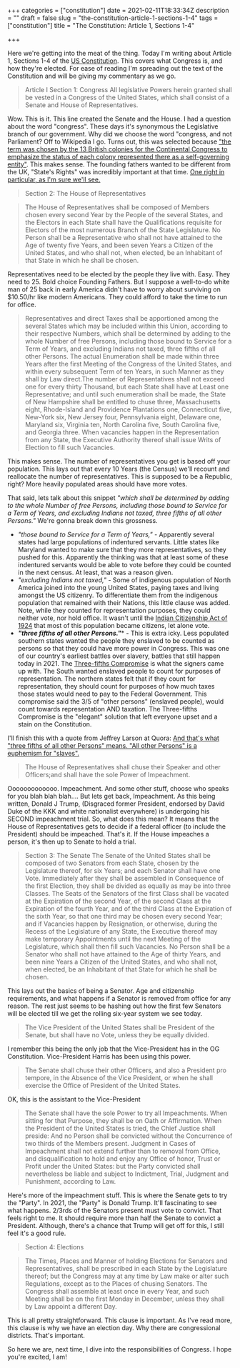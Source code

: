 +++
categories = ["constitution"]
date = 2021-02-11T18:33:34Z
description = ""
draft = false
slug = "the-constitution-article-1-sections-1-4"
tags = ["constitution"]
title = "The Constitution: Article 1, Sections 1-4"

+++


Here we're getting into the meat of the thing. Today I'm writing about Article 1, Sections 1-4 of the [US Constitution](https://www.archives.gov/founding-docs/constitution-transcript). This covers what Congress is, and how they're elected. For ease of reading I'm spreading out the text of the Constitution and will be giving my commentary as we go.

> Article I Section 1: Congress All legislative Powers herein granted shall be vested in a Congress of the United States, which shall consist of a Senate and House of Representatives.

Wow. This is it. This line created the Senate and the House. I had a question about the word "congress". These days it's synonymous the Legislative branch of our government. Why did we choose the word "congress, and not Parliament? Off to Wikipedia I go. Turns out, this was selected because ["the term was chosen by the 13 British colonies for the Continental Congress to emphasize the status of each colony represented there as a self-governing entity"](https://en.wikipedia.org/wiki/Congress). This makes sense. The founding fathers wanted to be different from the UK, "State's Rights" was incredibly important at that time. [One right in particular, as I'm sure we'll see.](https://i.redd.it/s3cfsirxck441.jpg)

> Section 2: The House of Representatives

> The House of Representatives shall be composed of Members chosen every second Year by the People of the several States, and the Electors in each State shall have the Qualifications requisite for Electors of the most numerous Branch of the State Legislature. No Person shall be a Representative who shall not have attained to the Age of twenty five Years, and been seven Years a Citizen of the United States, and who shall not, when elected, be an Inhabitant of that State in which he shall be chosen.

Representatives need to be elected by the people they live with. Easy. They need to 25. Bold choice Founding Fathers. But I suppose a well-to-do white man of 25 back in early America didn't have to worry about surviving on $10.50/hr like modern Americans. They could afford to take the time to run for office.

> Representatives and direct Taxes shall be apportioned among the several States which may be included within this Union, according to their respective Numbers, which shall be determined by adding to the whole Number of free Persons, including those bound to Service for a Term of Years, and excluding Indians not taxed, three fifths of all other Persons. The actual Enumeration shall be made within three Years after the first Meeting of the Congress of the United States, and within every subsequent Term of ten Years, in such Manner as they shall by Law direct.The number of Representatives shall not exceed one for every thirty Thousand, but each State shall have at Least one Representative; and until such enumeration shall be made, the State of New Hampshire shall be entitled to chuse three, Massachusetts eight, Rhode-Island and Providence Plantations one, Connecticut five, New-York six, New Jersey four, Pennsylvania eight, Delaware one, Maryland six, Virginia ten, North Carolina five, South Carolina five, and Georgia three. When vacancies happen in the Representation from any State, the Executive Authority thereof shall issue Writs of Election to fill such Vacancies.

This makes sense. The number of representatives you get is based off your population. This lays out that every 10 Years (the Census) we'll recount and reallocate the number of representatives. This is supposed to be a Republic, right? More heavily populated areas should have more votes.

That said, lets talk about this snippet _"which shall be determined by adding to the whole Number of free Persons, including those bound to Service for a Term of Years, and excluding Indians not taxed, three fifths of all other Persons."_ We're gonna break down this grossness.

* _"those bound to Service for a Term of Years,"_ - Apparently several states had large populations of indentured servants. Little states like Maryland wanted to make sure that they more representatives, so they pushed for this. Apparently the thinking was that at least some of these indentured servants would be able to vote before they could be counted in the next census. At least, that was a reason given.
* _"excluding Indians not taxed,"_ - Some of indigenous population of North America joined into the young United States, paying taxes and living amongst the US citizenry. To differentiate them from the indigenous population that remained with their Nations, this little clause was added. Note, while they counted for representation purposes, they could neither vote, nor hold office. It wasn't until the [Indian Citizenship Act of 1924](https://allthatsinteresting.com/native-american-voting) that most of this population became citizens, let alone vote.
* **_"three fifths of all other Persons."_*** - This is extra icky. Less populated southern states wanted the people they enslaved to be counted as persons so that they could have more power in Congress. This was one of our country's earliest battles over slavery, battles that still happen today in 2021. The [Three-fifths Compromise](https://en.wikipedia.org/wiki/Three-fifths_Compromise) is what the signers came up with. The South wanted enslaved people to count for purposes of representation. The northern states felt that if they count for representation, they should count for purposes of how much taxes those states would need to pay to the Federal Government. This compromise said the 3/5 of "other persons" (enslaved people), would count towards representation AND taxation. The Three-fifths Compromise is the "elegant" solution that left everyone upset and a stain on the Constitution.

I'll finish this with a quote from Jeffrey Larson at Quora: [And that's what "three fifths of all other Persons" means. "All other Persons" is a euphemism for "slaves".](https://www.quora.com/What-did-the-US-Constitution-mean-by-including-those-bound-to-Service-for-a-Term-of-Years-and-excluding-Indians-not-taxed-three-fifths-of-all-other-Persons)

> The House of Representatives shall chuse their Speaker and other Officers;and shall have the sole Power of Impeachment.

Ooooooooooooo. Impeachment. And some other stuff, choose who speaks for you blah blah blah.... But lets get back, Impeachment. As this being written, Donald J Trump, (Disgraced former President, endorsed by David Duke of the KKK and white nationalist everywhere) is undergoing his SECOND impeachment trial. So, what does this mean? It means that the House of Representatives gets to decide if a federal officer (to include the President) should be impeached. That's it. If the House impeaches a person, it's then up to Senate to hold a trial.

> Section 3: The Senate The Senate of the United States shall be composed of two Senators from each State, chosen by the Legislature thereof, for six Years; and each Senator shall have one Vote. Immediately after they shall be assembled in Consequence of the first Election, they shall be divided as equally as may be into three Classes. The Seats of the Senators of the first Class shall be vacated at the Expiration of the second Year, of the second Class at the Expiration of the fourth Year, and of the third Class at the Expiration of the sixth Year, so that one third may be chosen every second Year; and if Vacancies happen by Resignation, or otherwise, during the Recess of the Legislature of any State, the Executive thereof may make temporary Appointments until the next Meeting of the Legislature, which shall then fill such Vacancies. No Person shall be a Senator who shall not have attained to the Age of thirty Years, and been nine Years a Citizen of the United States, and who shall not, when elected, be an Inhabitant of that State for which he shall be chosen.

This lays out the basics of being a Senator. Age and citizenship requirements, and what happens if a Senator is removed from office for any reason. The rest just seems to be hashing out how the first few Senators will be elected till we get the rolling six-year system we see today.

> The Vice President of the United States shall be President of the Senate, but shall have no Vote, unless they be equally divided.

I remember this being the only job that the Vice-President has in the OG Constitution. Vice-President Harris has been using this power.

> The Senate shall chuse their other Officers, and also a President pro tempore, in the Absence of the Vice President, or when he shall exercise the Office of President of the United States.

OK, this is the assistant to the Vice-President

> The Senate shall have the sole Power to try all Impeachments. When sitting for that Purpose, they shall be on Oath or Affirmation. When the President of the United States is tried, the Chief Justice shall preside: And no Person shall be convicted without the Concurrence of two thirds of the Members present. Judgment in Cases of Impeachment shall not extend further than to removal from Office, and disqualification to hold and enjoy any Office of honor, Trust or Profit under the United States: but the Party convicted shall nevertheless be liable and subject to Indictment, Trial, Judgment and Punishment, according to Law.

Here's more of the impeachment stuff. This is where the Senate gets to try the "Party". In 2021, the "Party" is Donald Trump. It'll fascinating to see what happens. 2/3rds of the Senators present must vote to convict. That feels right to me. It should require more than half the Senate to convict a President. Although, there's a chance that Trump will get off for this, I still feel it's a good rule.

> Section 4: Elections

> The Times, Places and Manner of holding Elections for Senators and Representatives, shall be prescribed in each State by the Legislature thereof; but the Congress may at any time by Law make or alter such Regulations, except as to the Places of chusing Senators. The Congress shall assemble at least once in every Year, and such Meeting shall be on the first Monday in December, unless they shall by Law appoint a different Day.

This is all pretty straightforward. This clause is important. As I've read more, this clause is why we have an election day. Why there are congressional districts. That's important.

So here we are, next time, I dive into the responsibilities of Congress. I hope you're excited, I am!

